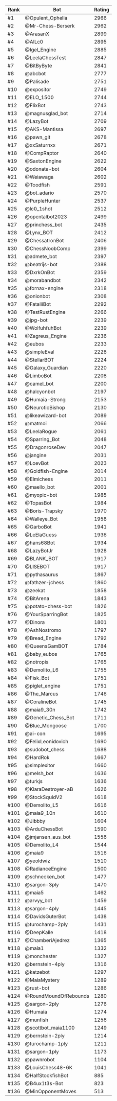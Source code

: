 Rank|Bot|Rating
---|---|---
#1|@Opulent_Ophelia|2966
#2|@Mr-Chess-Berserk|2962
#3|@ArasanX|2899
#4|@AILc0|2895
#5|@Igel_Engine|2885
#6|@LeelaChessTest|2847
#7|@BitByByte|2841
#8|@abcbot|2777
#9|@Palisade|2751
#10|@expositor|2749
#11|@ELO_1500|2744
#12|@FlixBot|2743
#13|@magnusglad_bot|2714
#14|@LazyBot|2709
#15|@AKS-Mantissa|2697
#16|@pawn_git|2678
#17|@xxSaturnxx|2671
#18|@CompRaptor|2640
#19|@SaxtonEngine|2622
#20|@odonata-bot|2604
#21|@Weiawaga|2602
#22|@Toodfish|2591
#23|@bot_adario|2570
#24|@PurpleHunter|2537
#25|@lc0_1shot|2512
#26|@opentalbot2023|2499
#27|@princhess_bot|2435
#28|@Lynx_BOT|2412
#29|@ChessatronBot|2406
#30|@ChessNoobComp|2399
#31|@admete_bot|2397
#32|@beatrijs-bot|2388
#33|@DxrkOnBot|2359
#34|@morabandbot|2342
#35|@fornax-engine|2318
#36|@onionbot|2308
#37|@FataliiBot|2292
#38|@TestRustEngine|2266
#39|@jpg-bot|2239
#40|@WolfuhfuhBot|2239
#41|@Zagreus_Engine|2236
#42|@eubos|2233
#43|@simpleEval|2228
#44|@StellarBOT|2224
#45|@Galaxy_Guardian|2220
#46|@LimboBot|2208
#47|@camel_bot|2200
#48|@halcyonbot|2197
#49|@Humaia-Strong|2153
#50|@NeuroticBishop|2130
#51|@likeawizard-bot|2089
#52|@matmoi|2066
#53|@LeelaRogue|2061
#54|@Sparring_Bot|2048
#55|@DragonroseDev|2047
#56|@jangine|2031
#57|@LoevBot|2023
#58|@Goldfish-Engine|2014
#59|@Elmichess|2011
#60|@maello_bot|2001
#61|@myopic-bot|1985
#62|@TopasBot|1984
#63|@Boris-Trapsky|1970
#64|@Walleye_Bot|1958
#65|@GarboBot|1941
#66|@LeElaGuess|1936
#67|@hans68Bot|1934
#68|@LazyBotJr|1928
#69|@BLANK_BOT|1917
#70|@LISEBOT|1917
#71|@pythasaurus|1867
#72|@fathzer-jchess|1860
#73|@zeekat|1858
#74|@BitArena|1843
#75|@potato-chess-bot|1826
#76|@YourSparringBot|1825
#77|@Dinora|1801
#78|@AshNostromo|1797
#79|@Bread_Engine|1792
#80|@QueensGamBOT|1784
#81|@baby_eubos|1765
#82|@notropis|1765
#83|@Demolito_L6|1755
#84|@Fisk_Bot|1751
#85|@piglet_engine|1751
#86|@The_Marcus|1746
#87|@CoralineBot|1745
#88|@maia9_30n|1742
#89|@Genetic_Chess_Bot|1711
#90|@Blue_Mongoose|1700
#91|@ai-con|1695
#92|@FelixLeonidovich|1690
#93|@sudobot_chess|1688
#94|@HardRok|1667
#95|@simplexitor|1660
#96|@melsh_bot|1636
#97|@turkjs|1636
#98|@KlaraDestroyer-aB|1626
#99|@StockSquidV2|1618
#100|@Demolito_L5|1616
#101|@maia9_10n|1610
#102|@Jibbby|1604
#103|@ArduChessBot|1590
#104|@jmjansen_aus_bot|1556
#105|@Demolito_L4|1544
#106|@maia9|1516
#107|@yeoldwiz|1510
#108|@RadianceEngine|1500
#109|@schnecken_bot|1477
#110|@sargon-3ply|1470
#111|@maia5|1462
#112|@arvyy_bot|1459
#113|@sargon-4ply|1445
#114|@DavidsGuterBot|1438
#115|@turochamp-2ply|1431
#116|@DeepKalle|1418
#117|@ChamberiAjedrez|1365
#118|@maia1|1332
#119|@monchester|1327
#120|@bernstein-4ply|1316
#121|@katzebot|1297
#122|@MaiaMystery|1289
#123|@rust-bot|1286
#124|@RoundMoundOfRebounds|1280
#125|@sargon-2ply|1276
#126|@Humaia|1274
#127|@munfish|1256
#128|@scottbot_maia1100|1249
#129|@bernstein-2ply|1214
#130|@turochamp-1ply|1211
#131|@sargon-1ply|1173
#132|@pawnrobot|1104
#133|@LouisChess48-6K|1041
#134|@HalfStockfishBot|885
#135|@B4ux1t3s-Bot|823
#136|@MinOpponentMoves|513
